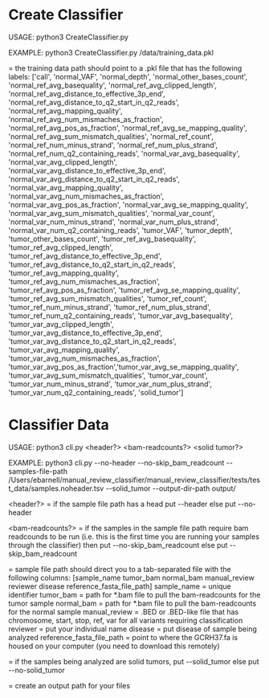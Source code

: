 # Create Classifier
USAGE: python3 CreateClassifier.py <training data path>

EXAMPLE: python3 CreateClassifier.py /data/training_data.pkl

<training data path> = the training data path should point to a .pkl file that has the following labels:
  ['call', 'normal_VAF', 'normal_depth', 'normal_other_bases_count', 'normal_ref_avg_basequality', 'normal_ref_avg_clipped_length',
 'normal_ref_avg_distance_to_effective_3p_end', 'normal_ref_avg_distance_to_q2_start_in_q2_reads', 'normal_ref_avg_mapping_quality',
 'normal_ref_avg_num_mismaches_as_fraction', 'normal_ref_avg_pos_as_fraction', 'normal_ref_avg_se_mapping_quality',
 'normal_ref_avg_sum_mismatch_qualities', 'normal_ref_count', 'normal_ref_num_minus_strand', 'normal_ref_num_plus_strand',
 'normal_ref_num_q2_containing_reads', 'normal_var_avg_basequality', 'normal_var_avg_clipped_length',
 'normal_var_avg_distance_to_effective_3p_end', 'normal_var_avg_distance_to_q2_start_in_q2_reads', 'normal_var_avg_mapping_quality',
 'normal_var_avg_num_mismaches_as_fraction', 'normal_var_avg_pos_as_fraction', 'normal_var_avg_se_mapping_quality',
 'normal_var_avg_sum_mismatch_qualities', 'normal_var_count', 'normal_var_num_minus_strand', 'normal_var_num_plus_strand',
 'normal_var_num_q2_containing_reads', 'tumor_VAF', 'tumor_depth', 'tumor_other_bases_count', 'tumor_ref_avg_basequality',
 'tumor_ref_avg_clipped_length', 'tumor_ref_avg_distance_to_effective_3p_end', 'tumor_ref_avg_distance_to_q2_start_in_q2_reads',
 'tumor_ref_avg_mapping_quality', 'tumor_ref_avg_num_mismaches_as_fraction', 'tumor_ref_avg_pos_as_fraction',
 'tumor_ref_avg_se_mapping_quality', 'tumor_ref_avg_sum_mismatch_qualities', 'tumor_ref_count', 'tumor_ref_num_minus_strand',
 'tumor_ref_num_plus_strand', 'tumor_ref_num_q2_containing_reads', 'tumor_var_avg_basequality', 'tumor_var_avg_clipped_length',
 'tumor_var_avg_distance_to_effective_3p_end', 'tumor_var_avg_distance_to_q2_start_in_q2_reads', 'tumor_var_avg_mapping_quality', 
 'tumor_var_avg_num_mismaches_as_fraction', 'tumor_var_avg_pos_as_fraction','tumor_var_avg_se_mapping_quality',
 'tumor_var_avg_sum_mismatch_qualities', 'tumor_var_count', 'tumor_var_num_minus_strand', 'tumor_var_num_plus_strand',
 'tumor_var_num_q2_containing_reads', 'solid_tumor']




# Classifier Data
USAGE: python3 cli.py  <header?> <bam-readcounts?> <sample file path> <solid tumor?> <output path>

EXAMPLE: python3 cli.py --no-header --no-skip_bam_readcount --samples-file-path /Users/ebarnell/manual_review_classifier/manual_review_classifier/tests/test_data/samples.noheader.tsv  --solid_tumor --output-dir-path output/

<header?> = if the sample file path has a head put --header else put --no-header

<bam-readcounts?> = if the samples in the sample file path require bam readcounds to be run (i.e. this is the first time you are running your samples through the classifier) then put --no-skip_bam_readcount else put --skip_bam_readcount

<sample file path> = sample file path should direct you to a tab-separated file with the following columns:
  [sample_name	tumor_bam	normal_bam	manual_review	reviewer	disease	reference_fasta_file_path]
  sample_name = unique identifier
  tumor_bam = path for *.bam file to pull the bam-readcounts for the tumor sample
  normal_bam = path for *.bam file to pull the bam-readcounts for the normal sample
  manual_review = .BED or .BED-like file that has chromosome, start, stop, ref, var for all variants requiring classification
  reviewer = put your individual name
  disease = put disease of sample being analyzed
  reference_fasta_file_path = point to where the GCRH37.fa is housed on your computer (you need to download this remotely)

<solid tumor> = if the samples being analyzed are solid tumors, put --solid_tumor else put --no-solid_tumor
  
<output path> = create an output path for your files


